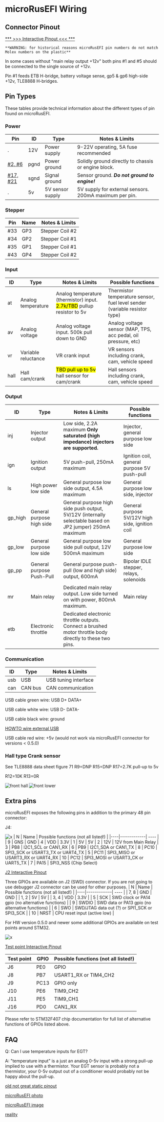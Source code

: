 # microRusEFI Wiring

## Connector Pinout

[ *** >>> Interactive Pinout <<< ***](https://rusefi.com/docs/pinouts/microrusefi/)

    **WARNING: for historical reasons microRusEFI pin numbers do not match Molex numbers on the plastic**

In some cases without "main relay output +12v" both pins #1 and #5 should be connected to the single source of +12v.

Pin #1 feeds ETB H-bridge, battery voltage sense, gp5 & gp6 high-side +12v, TLE8888 H-bridges.

## Pin Types

These tables provide technical information about the different types of pin found on microRusEFI.

### Power

| Pin  | ID | Type | Notes & Limits |
|------|----|-------------| ---- |
| . | 12V  | Power supply        | 9-22V operating, 5A fuse recommended           |
| [#2, #6](https://rusefi.com/docs/pinouts/microrusefi/?connector=main&pin=6) | pgnd | Power ground        | Solidly ground directly to chassis or engine block. |
| [#17, #21](https://rusefi.com/docs/pinouts/microrusefi/?connector=main&pin=21) | sgnd | Signal ground       | Sensor ground.  ***Do not ground to engine!***
| . | 5v   | 5V sensor supply    | 5V supply for external sensors.  200mA maximum per pin.

### Stepper

| Pin  | Name                | Notes & Limits                                                                       |
|------|---------------------| ------------------------------------------------------------------------------------ |
| #33 | GP3 | Stepper Coil #2 |
| #34 | GP2 | Stepper Coil #1 |
| #35| GP1 | Stepper Coil #1 |
| #43 | GP4 | Stepper Coil #2 |

### Input

| ID   | Type                | Notes & Limits                                                                       | Possible functions |
|------|---------------------| ------------------------------------------------------------------------------------ | --- |
| at   | Analog temperature  | Analog temperature (thermistor) input.  <mark>2.7k/TBD</mark> pullup resistor to 5v  | Thermistor temperature sensor, fuel level sender (variable resistor type) |
| av   | Analog voltage      | Analog voltage input.  500k pull down to GND                                         | Analog voltage sensor (MAP, TPS, acc pedal, oil pressure, etc)
| vr   | Variable reluctance   | VR crank input                                                                       | VR sensors including crank, cam, vehicle speed
| hall | Hall cam/crank      | <mark>TBD pull up to 5v</mark> hall sensor for cam/crank                             | Hall sensors including crank, cam, vehicle speed

### Output

| ID | Type | Notes & Limits | Possible functions |
|----|-------------| ---- | --- |
| inj  | Injector output     | Low side, 2.2A maximum **Only saturated (high impedance) injectors are supported.** | Injector, general purpose low side |
| ign  | Ignition output     | 5V push-pull, 250mA maximum   | Ignition coil, general purpose 5V push-pull
| ls   | High power low side | General purpose low side output, 4.5A maximum | General purpose low side, injector
| gp_high | General purpose high side | General purpose high side push output, 5V/12V (internally selectable based on JP2 jumper) 250mA maximum | General purpose 5V/12V high side, ignition coil
| gp_low | General purpose low side | General purpose low side pull output, 12V 500mA maximum                            | General purpose low side
| gp_pp  | General purpose Push-Pull | General purpose push-pull (low and high side) output, 600mA | Bipolar IDLE stepper, relays, solenoids |
| mr   | Main relay          | Dedicated main relay output.  Low side turned on with power, 800mA maximum. | Main relay
| etb  | Electronic throttle | Dedicated electronic throttle outputs.  Connect a brushed motor throttle body directly to these two pins.

### Communication

| ID | Type | Notes & Limits |
|----|-------------| ---- |
| usb | USB     | USB tuning interface
| can | CAN bus | CAN communication

USB cable green wire: USB D+ DATA+

USB cable white wire: USB D- DATA-

USB cable black wire: ground

[HOWTO wire external USB](https://youtu.be/4v2VnP-YdlQ)

USB cable red wire: +5v (would not work via microRusEFI connector for versions < 0.5.0)

### Hall type Crank sensor

See TLE8888 data sheet figure 71
R9=DNP
R15=DNP
R17=2.7K pull-up to 5v

R12=10K
R13=0R

![front hall](Hardware/microRusEFI/Hardware_microRusEFI_0_1_assembled_front_hall_setup.jpg)
![front lower](Hardware/microRusEFI/Hardware_microRusEFI_0_1_assembled_front_lower.jpg)

## Extra pins

microRusEFI exposes the following pins in addition to the primary 48 pin connector:

J4:

![x](Hardware/microRusEFI/J4.png)
| N | Name | Possible functions (not all listed!) |
|----|-------------| ---- |
| 9 | GNS | GND
| 4 | VDD | 3.3V
| 1 | 5V | 5V
| 2 | 12V | 12V from Main Relay
| 3 | PB8 | I2C1_SCL or CAN1_RX
| 6 | PB9 | I2C1_SDA or CAN1_TX
| 8 | PC10 | SPI3_SCK or USART3_TX or UART4_TX
| 5 | PC11 | SPI3_MISO or USART3_RX or UART4_RX
| 10 | PC12 | SPI3_MOSI or USART3_CK or UART5_TX
| 7 | PA15 | SPI3_NSS (Chip Select)

[J2 Interactive Pinout](https://rusefi.com/docs/pinouts/microrusefi/main.html)

Three GPIOs are available on J2 (SWD) connector. If you are not going to use debugger J2 connector can be used for other purposes.
| N | Name | Possible functions (not all listed!) |
|----|-------------| ---- |
| 7, 8 | GND | GND |
| 1, 2 | 5V | 5V |
| 3, 4 | VDD | 3.3V |
| 5 | SCK | SWD clock or PA14 gpio (no alternative functions) |
| 9 | SWDIO | SWD data or PA13 gpio (no alternative functions) |
| 6 | SWO | SWD/JTAG data out (?) or SPI1_SCK or SPI3_SCK |
| 10 | NRST | CPU reset input (active low) |

For HW version 0.5.0 and newer some additional GPIOs are available on test points around STM32.

![x](Hardware/microRusEFI/J8_9_10.png)

[Test point Interactive Pinout](https://rusefi.com/docs/pinouts/microrusefi/pads.html)

| Test point | GPIO | Possible functions (not all listed!) |
|----|-------------| ---- |
| J6 | PE0 | GPIO |
| J8 | PB7 | USART1_RX or TIM4_CH2 |
| J9 | PC13 | GPIO only |
| J10 | PE6 | TIM9_CH2 |
| J11 | PE5 | TIM9_CH1 |
| J16 | PD0 | CAN1_RX |

Please refer to STM32F407 chip documentation for full list of alternative functions of GPIOs listed above.

## FAQ

Q: Can I use temperature inputs for EGT?

A: "temperature input" is a just an analog 0-5v input with a strong pull-up implied to use with a thermistor. Your EGT sensor is probably not a thermistor, your 0-5v output out of a conditioner would probably not be happy about the pull-up.


[old not great static pinout](Hardware/microRusEFI/Hardware_microRusEFI_connector.png)

[microRusEFI photo](Hardware/microRusEFI/Hardware_microRusEFI_connector.jpg)

[microRusEFI image](Hardware/microRusEFI/Hardware_microRusEFI_0_3_PCB_pinout.png)

[reality](Hardware/microRusEFI/microRusEFI_connectors/MRE_reality.jpg)
